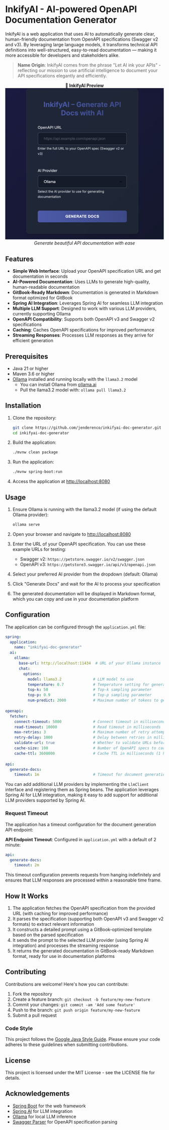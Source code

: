 # InkifyAI - AI-powered OpenAPI Documentation Generator

InkifyAI is a web application that uses AI to automatically generate clear, human-friendly
documentation from OpenAPI specifications (Swagger v2 and v3). By leveraging large language models,
it transforms technical API definitions into well-structured, easy-to-read documentation — making it
more accessible for developers and stakeholders alike.

> **Name Origin**: InkifyAI comes from the phrase "Let AI ink your APIs" - reflecting our mission to
> use artificial intelligence to document your API specifications elegantly and efficiently.

<p style="text-align: center">
  <strong>📸 InkifyAI Preview</strong><br>
  <img src="docs/InkifyAI-Screenshot.png" alt="Screenshot of InkifyAI interface" style="max-width: 100%; width: 600px; height: auto;" />
  <br><em>Generate beautiful API documentation with ease</em>
</p>

## Features

- **Simple Web Interface**: Upload your OpenAPI specification URL and get documentation in seconds
- **AI-Powered Documentation**: Uses LLMs to generate high-quality, human-readable documentation
- **GitBook-Ready Markdown**: Documentation is generated in Markdown format optimized for GitBook
- **Spring AI Integration**: Leverages Spring AI for seamless LLM integration
- **Multiple LLM Support**: Designed to work with various LLM providers, currently supporting Ollama
- **OpenAPI Compatibility**: Supports both OpenAPI v3 and Swagger v2 specifications
- **Caching**: Caches OpenAPI specifications for improved performance
- **Streaming Responses**: Processes LLM responses as they arrive for efficient generation

## Prerequisites

- Java 21 or higher
- Maven 3.6 or higher
- [Ollama](https://ollama.ai/) installed and running locally with the `llama3.2` model
    - You can install Ollama from [ollama.ai](https://ollama.ai/)
    - Pull the llama3.2 model with: `ollama pull llama3.2`

## Installation

1. Clone the repository:
   ```bash
   git clone https://github.com/jenderenco/inkifyai-doc-generator.git
   cd inkifyai-doc-generator
   ```

2. Build the application:
   ```bash
   ./mvnw clean package
   ```

3. Run the application:
   ```bash
   ./mvnw spring-boot:run
   ```

4. Access the application at [http://localhost:8080](http://localhost:8080)

## Usage

1. Ensure Ollama is running with the llama3.2 model (if using the default Ollama provider):
   ```bash
   ollama serve
   ```

2. Open your browser and navigate to [http://localhost:8080](http://localhost:8080)

3. Enter the URL of your OpenAPI specification. You can use these example URLs for testing:
    - Swagger v2: `https://petstore.swagger.io/v2/swagger.json`
    - OpenAPI v3: `https://petstore3.swagger.io/api/v3/openapi.json`

4. Select your preferred AI provider from the dropdown (default: Ollama)

5. Click "Generate Docs" and wait for the AI to process your specification

6. The generated documentation will be displayed in Markdown format, which you can copy and use in
   your documentation platform

## Configuration

The application can be configured through the `application.yml` file:

```yaml
spring:
  application:
    name: "inkifyai-doc-generator"
  ai:
    ollama:
      base-url: http://localhost:11434  # URL of your Ollama instance
      chat:
        options:
          model: llama3.2              # LLM model to use
          temperature: 0.7             # Temperature setting for generation
          top-k: 50                    # Top-k sampling parameter
          top-p: 0.9                   # Top-p sampling parameter
          num-predict: 2000            # Maximum number of tokens to generate

openapi:
  fetcher:
    connect-timeout: 5000              # Connect timeout in milliseconds
    read-timeout: 10000                # Read timeout in milliseconds
    max-retries: 3                     # Maximum number of retry attempts
    retry-delay: 1000                  # Delay between retries in milliseconds
    validate-url: true                 # Whether to validate URLs before fetching
    cache-size: 100                    # Number of OpenAPI specs to cache (0 to disable)
    cache-ttl: 3600000                 # Cache TTL in milliseconds (1 hour)

api:
  generate-docs:
    timeout: 1m                        # Timeout for document generation API endpoint
```

You can add additional LLM providers by implementing the `LlmClient` interface and registering them
as Spring beans. The application leverages Spring AI for LLM integration, making it easy to add
support for
additional LLM providers supported by Spring AI.

### Request Timeout

The application has a timeout configuration for the document generation API endpoint:

**API Endpoint Timeout**: Configured in `application.yml` with a default of 2 minute:

```yaml
api:
  generate-docs:
    timeout: 2m
```

This timeout configuration prevents requests from hanging indefinitely and ensures that LLM
responses are processed within a reasonable time frame.

## How It Works

1. The application fetches the OpenAPI specification from the provided URL (with caching for
   improved performance)
2. It parses the specification (supporting both OpenAPI v3 and Swagger v2 formats) to extract
   relevant information
3. It constructs a detailed prompt using a GitBook-optimized template based on the parsed
   specification
4. It sends the prompt to the selected LLM provider (using Spring AI integration) and processes the
   streaming
   response
5. It returns the generated documentation in GitBook-ready Markdown format, ready for use in
   documentation
   platforms

## Contributing

Contributions are welcome! Here's how you can contribute:

1. Fork the repository
2. Create a feature branch: `git checkout -b feature/my-new-feature`
3. Commit your changes: `git commit -am 'Add some feature'`
4. Push to the branch: `git push origin feature/my-new-feature`
5. Submit a pull request

### Code Style

This project follows
the [Google Java Style Guide](https://google.github.io/styleguide/javaguide.html). Please ensure
your code adheres to these guidelines when submitting contributions.

## License

This project is licensed under the MIT License - see the LICENSE file for details.

## Acknowledgements

- [Spring Boot](https://spring.io/projects/spring-boot) for the web framework
- [Spring AI](https://spring.io/projects/spring-ai) for LLM integration
- [Ollama](https://ollama.ai/) for local LLM inference
- [Swagger Parser](https://github.com/swagger-api/swagger-parser) for OpenAPI specification parsing
